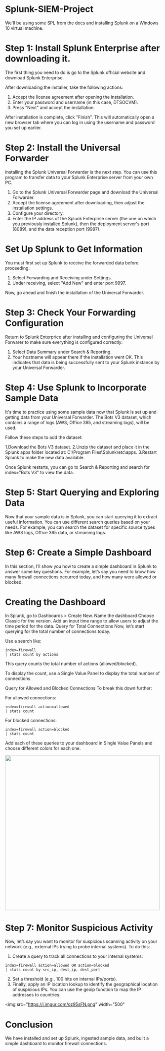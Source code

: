 # Splunk-SIEM-Project

We'll be using some SPL from the docs and installing Splunk on a Windows 10 virtual machine.

# Step 1: Install Splunk Enterprise after downloading it.

The first thing you need to do is go to the Splunk official website and download Splunk Enterprise.

After downloading the installer, take the following actions:

1. Accept the license agreement after opening the installation.
2. Enter your password and username (in this case, DTSOCVM).
3. Press "Next" and accept the installation.

After installation is complete, click "Finish". This will automatically open a new browser tab where you can log in using the username and password you set up earlier.

# Step 2: Install the Universal Forwarder

Installing the Splunk Universal Forwarder is the next step. You can use this program to transfer data to your Splunk Enterprise server from your own PC.

1. Go to the Splunk Universal Forwarder page and download the Universal Forwarder.
2. Accept the license agreement after downloading, then adjust the installation settings.
3. Configure your directory.
4. Enter the IP address of the Splunk Enterprise server (the one on which you previously installed Splunk), then the deployment server's port (8089), and the data reception port (9997).

# Set Up Splunk to Get Information

You must first set up Splunk to receive the forwarded data before proceeding.

1. Select Forwarding and Receiving under Settings.
2. Under receiving, select "Add New" and enter port 9997.
   
Now, go ahead and finish the installation of the Universal Forwarder.

# Step 3: Check Your Forwarding Configuration 

Return to Splunk Enterprice after installing and configuring the Universal Forwarer to make sure everything is configured correctly: 

1. Select Data Summary under Search & Reporting.
2. Your hostname will appear there if the installation went OK. This indicates that data is being successfully sent to your Splunk instance by your Universal Forwarder.

# Step 4: Use Splunk to Incorporate Sample Data

It's time to practice using some sample data now that Splunk is set up and getting data from your Universal Forwarder. The Bots V3 dataset, which contains a range of logs (AWS, Office 365, and streaming logs), will be used.

Follow these steps to add the dataset:

1.Download the Bots V3 dataset.
2.Unzip the dataset and place it in the Splunk apps folder located at: C:\Program Files\Splunk\etc\apps.
3.Restart Splunk to make the new data available.

Once Splunk restarts, you can go to Search & Reporting and search for index="Bots V3" to view the data.

# Step 5: Start Querying and Exploring Data
Now that your sample data is in Splunk, you can start querying it to extract useful information. You can use different search queries based on your needs. For example, you can search the dataset for specific source types like AWS logs, Office 365 data, or streaming logs.

# Step 6: Create a Simple Dashboard
In this section, I’ll show you how to create a simple dashboard in Splunk to answer some key questions. For example, let’s say you need to know how many firewall connections occurred today, and how many were allowed or blocked.

# Creating the Dashboard
In Splunk, go to Dashboards > Create New.
Name the dashboard
Choose Classic for the version.
Add an input time range to allow users to adjust the time period for the data.
Query for Total Connections
Now, let’s start querying for the total number of connections today.

Use a search like:

```
index=firewall 
| stats count by actions
```

This query counts the total number of actions (allowed/blocked).

To display the count, use a Single Value Panel to display the total number of connections.

Query for Allowed and Blocked Connections
To break this down further:

For allowed connections:

```
index=firewall action=allowed 
| stats count
```
For blocked connections:
```
index=firewall action=blocked 
| stats count
```
Add each of these queries to your dashboard in Single Value Panels and choose different colors for each one.

<img src="https://i.imgur.com/siB4zrm.jpeg" width="500">

# Step 7: Monitor Suspicious Activity
Now, let’s say you want to monitor for suspicious scanning activity on your network (e.g., external IPs trying to probe internal systems). To do this:

1. Create a query to track all connections to your internal systems:
```
index=firewall action=allowed OR action=blocked
| stats count by src_ip, dest_ip, dest_port
```
2. Set a threshold (e.g., 100 hits on internal IPs/ports).
3. Finally, apply an IP location lookup to identify the geographical location of suspicious IPs. You can use the geoip function to map the IP addresses to countries.

<img src="https://i.imgur.com/oz95sFN.png" width="500"

# Conclusion

We have installed and set up Splunk, ingested sample data, and built a simple dashboard to monitor firewall connections.
